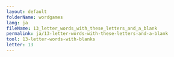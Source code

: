 ```yaml
---
layout: default
folderName: wordgames
lang: ja
fileName: 13_letter_words_with_these_letters_and_a_blank
permalink: ja/13-letter-words-with-these-letters-and-a-blank
tool: 13-letter-words-with-blanks
letter: 13
---
```

